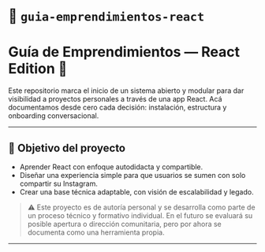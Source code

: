 

# 📘 `guia-emprendimientos-react`


# Guía de Emprendimientos — React Edition 🧩

Este repositorio marca el inicio de un sistema abierto y modular para dar visibilidad a proyectos personales a través de una app React. Acá documentamos desde cero cada decisión: instalación, estructura y onboarding conversacional.

---

## 🚀 Objetivo del proyecto

- Aprender React con enfoque autodidacta y compartible.
- Diseñar una experiencia simple para que usuarios se sumen con solo compartir su Instagram.
- Crear una base técnica adaptable, con visión de escalabilidad y legado.

> ⚠️ Este proyecto es de autoría personal y se desarrolla como parte de un proceso técnico y formativo individual. En el futuro se evaluará su posible apertura o dirección comunitaria, pero por ahora se documenta como una herramienta propia.

---
